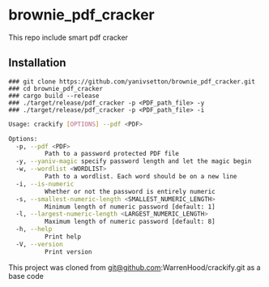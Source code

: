# brownie_pdf_cracker
This repo include smart pdf cracker

## Installation
```
### git clone https://github.com/yanivsetton/brownie_pdf_cracker.git
### cd brownie_pdf_cracker
### cargo build --release 
### ./target/release/pdf_cracker -p <PDF_path_file> -y
### ./target/release/pdf_cracker -p <PDF_path_file> -i
```

```bash
Usage: crackify [OPTIONS] --pdf <PDF>

Options:
  -p, --pdf <PDF>
          Path to a password protected PDF file
  -y, --yaniv-magic specify password length and let the magic begin
  -w, --wordlist <WORDLIST>
          Path to a wordlist. Each word should be on a new line
  -i, --is-numeric
          Whether or not the password is entirely numeric
  -s, --smallest-numeric-length <SMALLEST_NUMERIC_LENGTH>
          Minimum length of numeric password [default: 1]
  -l, --largest-numeric-length <LARGEST_NUMERIC_LENGTH>
          Maximum length of numeric password [default: 8]
  -h, --help
          Print help
  -V, --version
          Print version
```





This project was cloned from git@github.com:WarrenHood/crackify.git
as a base code
